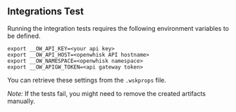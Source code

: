 <!--
#
# Licensed to the Apache Software Foundation (ASF) under one or more
# contributor license agreements.  See the NOTICE file distributed with
# this work for additional information regarding copyright ownership.
# The ASF licenses this file to You under the Apache License, Version 2.0
# (the "License"); you may not use this file except in compliance with
# the License.  You may obtain a copy of the License at
#
#     http://www.apache.org/licenses/LICENSE-2.0
#
# Unless required by applicable law or agreed to in writing, software
# distributed under the License is distributed on an "AS IS" BASIS,
# WITHOUT WARRANTIES OR CONDITIONS OF ANY KIND, either express or implied.
# See the License for the specific language governing permissions and
# limitations under the License.
#
-->
Integrations Test
--

Running the integration tests requires the following environment variables to be defined.

    export __OW_API_KEY=<your api key>
    export __OW_API_HOST=<openwhisk API hostname>
    export __OW_NAMESPACE=<openwhisk namespace>
    export __OW_APIGW_TOKEN=<api gateway token>

You can retrieve these settings from the `.wskprops` file.

*Note:* If the tests fail, you might need to remove the created artifacts manually.
